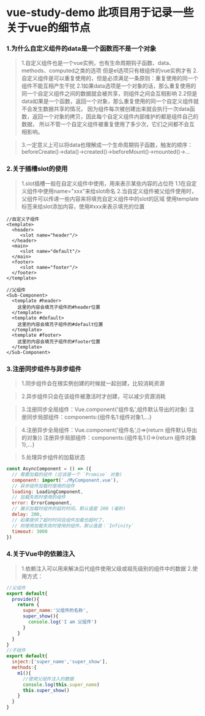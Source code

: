 # vue-study-demo 此项目用于记录一些关于vue的细节点

### 1.**为什么自定义组件的data是一个函数而不是一个对象**
>1.自定义组件也是一个vue实例，也有生命周期钩子函数、data、methods、computed之类的选项
   但是el选项只有根组件的vue实例才有
>2.自定义组件是可以重复使用的，但是必须满足一条原则：重复使用的同一个组件不能互相产生干扰
   2.1如果data选项是一个对象的话，那么重复使用的同一个自定义组件之间的数据就会被共享，则组件之间会互相影响
   2.2但是data如果是一个函数，返回一个对象，那么重复使用的同一个自定义组件就不会发生数据共享的情况，
      因为组件每次被创建出来就会执行一次data函数，返回一个对象的拷贝，因此每个自定义组件内部维护的都是组件自己的数据，
      所以不管一个自定义组件被重复使用了多少次，它们之间都不会互相影响。

>3.一定意义上可以将data也理解成一个生命周期钩子函数，触发的顺序：
    beforeCreate()->data()->created()->beforeMount()->mounted()->...


### 2.**关于插槽slot的使用**
>1.slot插槽一般在自定义组件中使用，用来表示某些内容的占位符
    1.1在自定义组件中使用name="xxx"来给slot命名
>2.当自定义组件被父组件使用时，父组件可以传递一些内容来将填充自定义组件中的slot的区域
   使用template标签来给slot添加内容，使用#xxx来表示填充的位置
```vue
//自定义子组件
<template>
  <header>
     <slot name="header"/>
  </header>
  <main>
     <slot name="default"/>
  </main>
  <footer>
     <slot name="footer"/>
  </footer>
</template>
```
```vue
//父组件
<Sub-Component>
  <template #header>
    这里的内容会填充子组件的#header位置
  </template>
  <template #default>
    这里的内容会填充子组件的#default位置
  </template>
  <template #footer>
    这里的内容会填充子组件的#footer位置
  </template>
</Sub-Component>
```

### 3.**注册同步组件与异步组件**
>1.同步组件会在根实例创建的时候就一起创建，比较消耗资源

>2.异步组件只会在该组件被激活时才创建，可以减少资源消耗

>3.注册同步全局组件：Vue.component('组件名',组件默认导出的对象)
   注册同步局部组件：components:{组件名1:组件对象1,...}

>4.注册异步全局组件：Vue.component('组件名‘,()=>{return 组件默认导出的对象})
   注册异步局部组件：components:{组件名1:()=>{return 组件对象1},...}

>5.处理异步组件的加载状态
```js
const AsyncComponent = () => ({
  // 需要加载的组件 (应该是一个 `Promise` 对象)
  component: import('./MyComponent.vue'),
  // 异步组件加载时使用的组件
  loading: LoadingComponent,
  // 加载失败时使用的组件
  error: ErrorComponent,
  // 展示加载时组件的延时时间。默认值是 200 (毫秒)
  delay: 200,
  // 如果提供了超时时间且组件加载也超时了，
  // 则使用加载失败时使用的组件。默认值是：`Infinity`
  timeout: 3000
})
```

### 4.**关于Vue中的依赖注入**
>1.依赖注入可以用来解决后代组件使用父级或祖先级别的组件中的数据
>2.使用方式：
```js
//父组件
export default{
  provide(){
    return {
      super_name:'父组件的名称',
      super_show(){
        console.log('I am 父组件')
      }
    } 
  }
}
//子组件
export default{
  inject:['super_name','super_show'],
  methods:{
    m1(){
      //使用父组件注入的数据
      console.log(this.super_name)
      this.super_show()
    } 
  }
}
```
